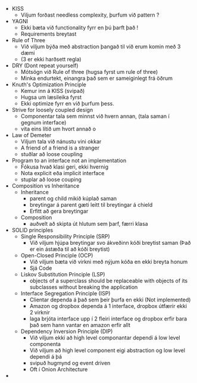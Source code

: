 - KISS 
  - Viljum forðast needless complexity, þurfum við pattern ?
- YAGNI
  - Ekki bæta við functionality fyrr en þú þarft það !
  - Requirements breytast
- Rule of Three
  - Við viljum býða með abstraction þangað til við erum komin með 3 dæmi
  - (3 er ekki harðsett regla)
- DRY (Dont repeat yourself)
  - Mótsögn við Rule of three (hugsa fyrst um rule of three)
  - Minka endurtekt, einangra það sem er sameiginlegt frá öðrum
- Knuth's Optimization Principle
  - Kemur inn á KISS (svipað)
  - Hugsa um læsileika fyrst
  - Ekki optimize fyrr en við þurfum þess. 
- Strive for loosely coupled design
  - Componentar tala sem minnst við hvern annan, (tala saman í gegnum interface)
  - vita eins lítið um hvort annað o
- Law of Demeter
  - Viljum tala við nánustu vini okkar
  - A friend of a friend is a stranger
  - stuðlar að loose coupling
- Program to an interface not an implementation
  - Fókusa hvað klasi geri, ekki hvernig
  - Nota explicit eða implicit interface
  - stuplar að loose couping
- Composition vs Inheritance
  - Inheritance
    - parent og child mikið kúplað saman
    - breytingar á parent gæti leitt til breytingar á chield
    - Erfitt að gera breytingar
  - Composition 
    - auðvelt að skipta út hlutum sem þarf, færri klasa
- SOLID principles
  - Single Responsibility Principle (SRP)
    - Við viljum hjúpa breytingar svo ákveðinn kóði breytist saman (Það er ein ástæða til að kóði breytist)
  - Open-Closed Principle (OCP)
    - Við viljum bæta við virkni með nýjum kóða en ekki breyta honum
    - Sjá Code
  - Liskov Substitution Principle (LSP)
    - objects of a superclass should be replaceable with objects of its subclasses without breaking the application
  - Interface Segregation Principle (ISP)
    - Clientar dependa á það sem þeir þurfa en ekki (Not implemented)
    - Amazon og dropbox dependa á 1 interface, dropbox útfærir ekki 2 virknir
    - laga brjóta interface upp í 2 fleiri interface og dropbox erfir bara það sem hann vantar en amazon erfir allt
  - Dependency Inversion Principle (DIP)
    - Við viljum ekki að high level componantar dependi á low level componenta
    - Við viljum að high level component eigi abstraction og low level dependi á þá
    - svipuð hugmynd og event driven
    - Oft í Onion Architecture
- 